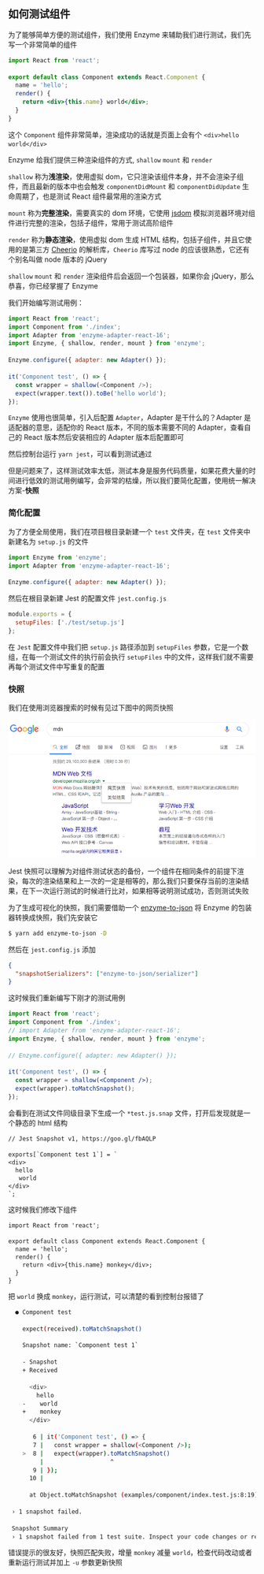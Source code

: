 ## 如何测试组件

为了能够简单方便的测试组件，我们使用 Enzyme 来辅助我们进行测试，我们先写一个非常简单的组件

```jsx
import React from 'react';

export default class Component extends React.Component {
  name = 'hello';
  render() {
    return <div>{this.name} world</div>;
  }
}
```

这个 `Component` 组件非常简单，渲染成功的话就是页面上会有个 `<div>hello world</div>`

Enzyme 给我们提供三种渲染组件的方式, `shallow` `mount` 和 `render`

`shallow` 称为**浅渲染**，使用虚拟 dom，它只渲染该组件本身，并不会渲染子组件，而且最新的版本中也会触发 `componentDidMount` 和 `componentDidUpdate` 生命周期了，也是测试 React 组件最常用的渲染方式

`mount` 称为**完整渲染**，需要真实的 dom 环境，它使用 [jsdom](https://github.com/jsdom/jsdom) 模拟浏览器环境对组件进行完整的渲染，包括子组件，常用于测试高阶组件

`render` 称为**静态渲染**，使用虚拟 dom 生成 HTML 结构，包括子组件，并且它使用的是第三方 [Cheerio](http://cheeriojs.github.io/cheerio/) 的解析库，`Cheerio` 库写过 node 的应该很熟悉，它还有个别名叫做 node 版本的 jQuery

`shallow` `mount` 和 `render` 渲染组件后会返回一个包装器，如果你会 jQuery，那么恭喜，你已经掌握了 Enzyme

我们开始编写测试用例：

```js
import React from 'react';
import Component from './index';
import Adapter from 'enzyme-adapter-react-16';
import Enzyme, { shallow, render, mount } from 'enzyme';

Enzyme.configure({ adapter: new Adapter() });

it('Component test', () => {
  const wrapper = shallow(<Component />);
  expect(wrapper.text()).toBe('hello world');
});
```

`Enzyme` 使用也很简单，引入后配置 `Adapter`，Adapter 是干什么的？Adapter 是适配器的意思，适配你的 React 版本，不同的版本需要不同的 Adapter，查看自己的 React 版本然后安装相应的 Adapter 版本后配置即可

然后控制台运行 `yarn jest`，可以看到测试通过

但是问题来了，这样测试效率太低，测试本身是服务代码质量，如果花费大量的时间进行低效的测试用例编写，会非常的枯燥，所以我们要简化配置，使用统一解决方案-**快照**

### 简化配置

为了方便全局使用，我们在项目根目录新建一个 `test` 文件夹，在 `test` 文件夹中新建名为 `setup.js` 的文件

```js
import Enzyme from 'enzyme';
import Adapter from 'enzyme-adapter-react-16';

Enzyme.configure({ adapter: new Adapter() });
```

然后在根目录新建 Jest 的配置文件 `jest.config.js`

```js
module.exports = {
  setupFiles: ['./test/setup.js']
};
```

在 `Jest` 配置文件中我们把 `setup.js` 路径添加到 `setupFiles` 参数，它是一个数组，在每一个测试文件的执行前会执行 `setupFiles` 中的文件，这样我们就不需要再每个测试文件中写重复的配置

### 快照

我们在使用浏览器搜索的时候有见过下图中的网页快照

![快照](/examples/component/imgs/214147.png)

Jest 快照可以理解为对组件测试状态的备份，一个组件在相同条件的前提下渲染，每次的渲染结果和上一次的一定是相等的，那么我们只要保存当前的渲染结果，在下一次运行测试的时候进行比对，如果相等说明测试成功，否则测试失败

为了生成可视化的快照，我们需要借助一个 [enzyme-to-json](https://github.com/adriantoine/enzyme-to-json#readme) 将 Enzyme 的包装器转换成快照，我们先安装它

```bash
$ yarn add enzyme-to-json -D
```

然后在 `jest.config.js` 添加

```json
{
  "snapshotSerializers": ["enzyme-to-json/serializer"]
}
```

这时候我们重新编写下刚才的测试用例

```jsx
import React from 'react';
import Component from './index';
// import Adapter from 'enzyme-adapter-react-16';
import Enzyme, { shallow, render, mount } from 'enzyme';

// Enzyme.configure({ adapter: new Adapter() });

it('Component test', () => {
  const wrapper = shallow(<Component />);
  expect(wrapper).toMatchSnapshot();
});
```

会看到在测试文件同级目录下生成一个 `*test.js.snap` 文件，打开后发现就是一个静态的 html 结构

```
// Jest Snapshot v1, https://goo.gl/fbAQLP

exports[`Component test 1`] = `
<div>
  hello
   world
</div>
`;
```

这时候我们修改下组件

```
import React from 'react';

export default class Component extends React.Component {
  name = 'hello';
  render() {
    return <div>{this.name} monkey</div>;
  }
}
```

把 `world` 换成 `monkey`，运行测试，可以清楚的看到控制台报错了

```bash
  ● Component test

    expect(received).toMatchSnapshot()

    Snapshot name: `Component test 1`

    - Snapshot
    + Received

      <div>
        hello
    -    world
    +    monkey
      </div>

       6 | it('Component test', () => {
       7 |   const wrapper = shallow(<Component />);
    >  8 |   expect(wrapper).toMatchSnapshot()
         |                   ^
       9 | });
      10 |

      at Object.toMatchSnapshot (examples/component/index.test.js:8:19)

 › 1 snapshot failed.

 Snapshot Summary
 › 1 snapshot failed from 1 test suite. Inspect your code changes or re-run jest with `-u` to update them.
```

错误提示的很友好，快照匹配失败，增量 `monkey` 减量 `world`，检查代码改动或者重新运行测试并加上 `-u` 参数更新快照

